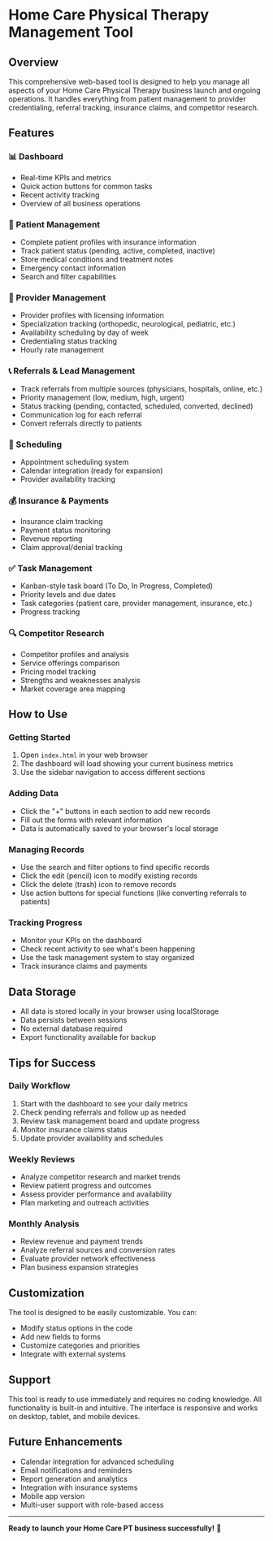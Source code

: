 # Home Care Physical Therapy Management Tool

## Overview
This comprehensive web-based tool is designed to help you manage all aspects of your Home Care Physical Therapy business launch and ongoing operations. It handles everything from patient management to provider credentialing, referral tracking, insurance claims, and competitor research.

## Features

### 📊 Dashboard
- Real-time KPIs and metrics
- Quick action buttons for common tasks
- Recent activity tracking
- Overview of all business operations

### 👥 Patient Management
- Complete patient profiles with insurance information
- Track patient status (pending, active, completed, inactive)
- Store medical conditions and treatment notes
- Emergency contact information
- Search and filter capabilities

### 🏥 Provider Management
- Provider profiles with licensing information
- Specialization tracking (orthopedic, neurological, pediatric, etc.)
- Availability scheduling by day of week
- Credentialing status tracking
- Hourly rate management

### 📞 Referrals & Lead Management
- Track referrals from multiple sources (physicians, hospitals, online, etc.)
- Priority management (low, medium, high, urgent)
- Status tracking (pending, contacted, scheduled, converted, declined)
- Communication log for each referral
- Convert referrals directly to patients

### 📅 Scheduling
- Appointment scheduling system
- Calendar integration (ready for expansion)
- Provider availability tracking

### 💰 Insurance & Payments
- Insurance claim tracking
- Payment status monitoring
- Revenue reporting
- Claim approval/denial tracking

### ✅ Task Management
- Kanban-style task board (To Do, In Progress, Completed)
- Priority levels and due dates
- Task categories (patient care, provider management, insurance, etc.)
- Progress tracking

### 🔍 Competitor Research
- Competitor profiles and analysis
- Service offerings comparison
- Pricing model tracking
- Strengths and weaknesses analysis
- Market coverage area mapping

## How to Use

### Getting Started
1. Open `index.html` in your web browser
2. The dashboard will load showing your current business metrics
3. Use the sidebar navigation to access different sections

### Adding Data
- Click the "+" buttons in each section to add new records
- Fill out the forms with relevant information
- Data is automatically saved to your browser's local storage

### Managing Records
- Use the search and filter options to find specific records
- Click the edit (pencil) icon to modify existing records
- Click the delete (trash) icon to remove records
- Use action buttons for special functions (like converting referrals to patients)

### Tracking Progress
- Monitor your KPIs on the dashboard
- Check recent activity to see what's been happening
- Use the task management system to stay organized
- Track insurance claims and payments

## Data Storage
- All data is stored locally in your browser using localStorage
- Data persists between sessions
- No external database required
- Export functionality available for backup

## Tips for Success

### Daily Workflow
1. Start with the dashboard to see your daily metrics
2. Check pending referrals and follow up as needed
3. Review task management board and update progress
4. Monitor insurance claims status
5. Update provider availability and schedules

### Weekly Reviews
- Analyze competitor research and market trends
- Review patient progress and outcomes
- Assess provider performance and availability
- Plan marketing and outreach activities

### Monthly Analysis
- Review revenue and payment trends
- Analyze referral sources and conversion rates
- Evaluate provider network effectiveness
- Plan business expansion strategies

## Customization
The tool is designed to be easily customizable. You can:
- Modify status options in the code
- Add new fields to forms
- Customize categories and priorities
- Integrate with external systems

## Support
This tool is ready to use immediately and requires no coding knowledge. All functionality is built-in and intuitive. The interface is responsive and works on desktop, tablet, and mobile devices.

## Future Enhancements
- Calendar integration for advanced scheduling
- Email notifications and reminders
- Report generation and analytics
- Integration with insurance systems
- Mobile app version
- Multi-user support with role-based access

---

**Ready to launch your Home Care PT business successfully!** 🚀
